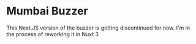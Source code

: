 # Mumbai Buzzer

This Next.JS version of the buzzer is getting discontinued for now. I'm in the process of reworking it in Nuxt 3
